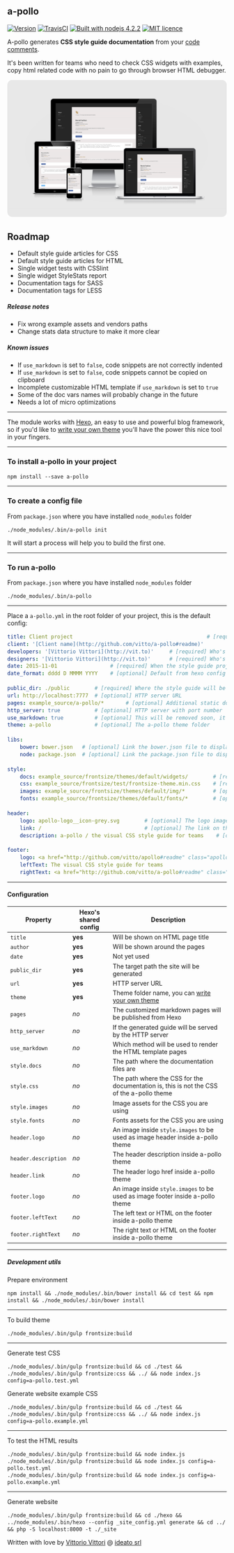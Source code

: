 a-pollo
---

[![Version](http://img.shields.io/:version-1.7.80-B89766.svg)][release]
[![TravisCI](https://travis-ci.org/vitto/a-pollo.svg?branch=master)](https://travis-ci.org/vitto/a-pollo/builds)
[![Built with nodejs 4.2.2](http://img.shields.io/:nodejs-4.2.2-80BD01.svg)](http://badges.github.io/badgerbadgerbadger/)
[![MIT licence](http://img.shields.io/:license-MIT-00AFFF.svg)](https://github.com/ideatosrl/frontsize-sass/blob/master/LICENSE.md)

A-pollo generates **CSS style guide documentation** from your [code comments][apollo_code_docs].

It's been written for teams who need to check CSS widgets with examples, copy html related code with no pain to go through browser HTML debugger.

![a-pollo preview][a-pollo-preview]

## Roadmap

- Default style guide articles for CSS
- Default style guide articles for HTML
- Single widget tests with CSSlint
- Single widget StyleStats report
- Documentation tags for SASS
- Documentation tags for LESS

##### Release notes

- Fix wrong example assets and vendors paths
- Change stats data structure to make it more clear

##### Known issues

- If `use_markdown` is set to `false`, code snippets are not correctly indented
- If `use_markdown` is set to `false`, code snippets cannot be copied on clipboard
- Incomplete customizable HTML template if `use_markdown` is set to `true`
- Some of the doc vars names will probably change in the future
- Needs a lot of micro optimizations

---

The module works with [Hexo][hexo], an easy to use and powerful blog framework, so if you'd like to [write your own theme][apollo_theme] you'll have the power this nice tool in your fingers.

---

### To install a-pollo in your project

```
npm install --save a-pollo
```

---

### To create a config file

From `package.json` where you have installed `node_modules` folder

```
./node_modules/.bin/a-pollo init
```

It will start a process will help you to build the first one.

---

### To run a-pollo

From `package.json` where you have installed `node_modules` folder

```
./node_modules/.bin/a-pollo
```

---

Place a `a-pollo.yml` in the root folder of your project, this is the default config:

``` yaml
title: Client project                                           # [required] Will be listened on head's title tag
client: '[Client name](http://github.com/vitto/a-pollo#readme)'
developers: '[Vittorio Vittori](http://vit.to)'     # [required] Who's managing the style guide
designers: '[Vittorio Vittori](http://vit.to)'      # [required] Who's desining the style guide
date: 2015-11-01                 # [required] When the style guide project was started
date_format: dddd D MMMM YYYY    # [optional] Default from hexo config YYYY-MM-DD

public_dir: ./public        # [required] Where the style guide will be genarated
url: http://localhost:7777  # [optional] HTTP server URL
pages: example_source/a-pollo/*       # [optional] Additional static documentation pages you want to add, (markdown or html)
http_server: true           # [optional] HTTP server with port number
use_markdown: true          # [optional] This will be removed soon, it's used for development
theme: a-pollo              # [optional] The a-pollo theme folder

libs:
    bower: bower.json   # [optional] Link the bower.json file to display Bower used libraries in the index page
    node: package.json  # [optional] Link the package.json file to display NodeJS used libraries in the index page

style:
    docs: example_source/frontsize/themes/default/widgets/        # [required] Where a-pollo comments and tags are placed
    css: example_source/frontsize/test/frontsize-theme.min.css    # [required] This is the CSS will be loaded by a-pollo to show rendered widgets
    images: example_source/frontsize/themes/default/img/*         # [optional] Where the CSS images are stored
    fonts: example_source/frontsize/themes/default/fonts/*        # [optional] Where the CSS fonts are stored

header:
    logo: apollo-logo__icon-grey.svg        # [optional] The logo image you'll se on every page, it must be stored in style.images
    link: /                                 # [optional] The link on the logo image
    description: a-pollo / the visual CSS style guide for teams    # [optional] A description under the logo image

footer:
    logo: <a href="http://github.com/vitto/apollo#readme" class="apollo-logo"><img width="80px" src="/img/apollo-logo__icon.svg"><div class="apollo-logo__text">a-pollo</div></a>
    leftText: The visual CSS style guide for teams
    rightText: <a href="http://github.com/vitto/a-pollo#readme" class="apollo-footer__link"><i class="fa fa-code"></i></a> with <i class="fa fa-heart apollo-footer__heart"></i> by <a href="http://vit.to" class="apollo-footer__link">vitto</a> @ <a href="http://www.ideato.it" class="apollo-footer__link">ideato</a>

```

---

#### Configuration

| Property             | Hexo's shared config | Description |
| ---                  | ---                  | ---         |
| `title`              | **yes**              | Will be shown on HTML page title |
| `author`             | **yes**              | Will be shown around the pages |
| `date`               | **yes**              | Not yet used |
| `public_dir`         | **yes**              | The target path the site will be generated |
| `url`                | **yes**              | HTTP server URL |
| `theme`              | **yes**              | Theme folder name, you can [write your own theme][apollo_theme] |
| `pages`              | *no*                 | The customized markdown pages will be published from Hexo |
| `http_server`        | *no*                 | If the generated guide will be served by the HTTP server |
| `use_markdown`       | *no*                 | Which method will be used to render the HTML template pages |
| `style.docs`         | *no*                 | The path where the documentation files are |
| `style.css`          | *no*                 | The path where the CSS for the documentation is, this is not the CSS of the a-pollo theme |
| `style.images`       | *no*                 | Image assets for the CSS you are using |
| `style.fonts`        | *no*                 | Fonts assets for the CSS you are using |
| `header.logo`        | *no*                 | An image inside `style.images` to be used as image header inside a-pollo theme |
| `header.description` | *no*                 | The header description inside a-pollo theme |
| `header.link`        | *no*                 | The header logo href inside a-pollo theme |
| `footer.logo`        | *no*                 | An image inside `style.images` to be used as image footer inside a-pollo theme |
| `footer.leftText`    | *no*                 | The left text or HTML on the footer inside a-pollo theme |
| `footer.rightText`   | *no*                 | The right text or HTML on the footer inside a-pollo theme |

---

##### Development utils

Prepare environment

```
npm install && ./node_modules/.bin/bower install && cd test && npm install && ./node_modules/.bin/bower install
```

---

To build theme

```
./node_modules/.bin/gulp frontsize:build
```

---

Generate test CSS

```
./node_modules/.bin/gulp frontsize:build && cd ./test && ./node_modules/.bin/gulp frontsize:css && ../ && node index.js config=a-pollo.test.yml
```

Generate website example CSS

```
./node_modules/.bin/gulp frontsize:build && cd ./test && ./node_modules/.bin/gulp frontsize:css && ../ && node index.js config=a-pollo.example.yml
```

---

To test the HTML results

```
./node_modules/.bin/gulp frontsize:build && node index.js
./node_modules/.bin/gulp frontsize:build && node index.js config=a-pollo.test.yml
./node_modules/.bin/gulp frontsize:build && node index.js config=a-pollo.example.yml
```

---

Generate website

```
./node_modules/.bin/gulp frontsize:build && cd ./hexo && ../node_modules/.bin/hexo --config _site_config.yml generate && cd ../ && php -S localhost:8000 -t ./_site
```

Written with love by [Vittorio Vittori][vitto] @ [ideato srl][ideato]

[vitto]: https://twitter.com/vttrx
[ideato]: http://www.ideato.it
[hexo]: https://hexo.io
[apollo_code_docs]: https://github.com/vitto/a-pollo/blob/master/example_source/frontsize/themes/default/widgets/button-social.scss
[apollo_theme]: https://github.com/vitto/a-pollo/tree/master/hexo/themes/a-pollo
[release]: https://github.com/vitto/a-pollo/releases/tag/1.7.80
[a-pollo-preview]: https://github.com/vitto/a-pollo/raw/master/frontsize/themes/a-pollo/img/apollo-example.png
